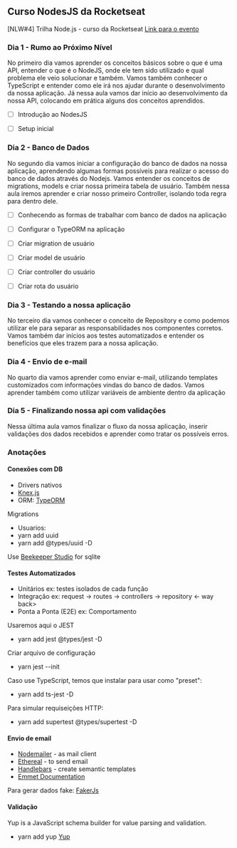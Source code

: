 ## Curso NodesJS da Rocketseat

[NLW#4] Trilha Node.js - curso da Rocketseat
[Link para o evento](https://nextlevelweek.com/episodios/node/1/edicao/4)


### Dia 1 - Rumo ao Próximo Nível

No primeiro dia vamos aprender os conceitos básicos sobre o que é uma API, entender o que é o NodeJS, onde ele tem sido utilizado e qual problema ele veio solucionar e também. Vamos também conhecer o TypeScript e entender como ele irá nos ajudar durante o desenvolvimento da nossa aplicação. Já nessa aula vamos dar início ao desenvolvimento da nossa API, colocando em prática alguns dos conceitos aprendidos.

- [ ]  Introdução ao NodesJS
- [ ]  Setup inicial


### Dia 2 - Banco de Dados

No segundo dia vamos iniciar a configuração do banco de dados na nossa aplicação, aprendendo algumas formas possíveis para realizar o acesso do banco de dados através do Nodejs. Vamos entender os conceitos de migrations, models e criar nossa primeira tabela de usuário. Também nessa aula iremos aprender e criar nosso primeiro Controller, isolando toda regra para dentro dele.

- [ ]  Conhecendo as formas de trabalhar com banco de dados na aplicação
- [ ]  Configurar o TypeORM na aplicação
- [ ]  Criar migration de usuário
- [ ]  Criar model de usuário
- [ ]  Criar controller do usuário
- [ ]  Criar rota do usuário


### Dia 3 - Testando a nossa aplicação

No terceiro dia vamos conhecer o conceito de Repository e como podemos utilizar ele para separar as responsabilidades nos componentes corretos. Vamos também dar inícios aos testes automatizados e entender os benefícios que eles trazem para a nossa aplicação.


### Dia 4 - Envio de e-mail

No quarto dia vamos aprender como enviar e-mail, utilizando templates customizados com informações vindas do banco de dados. Vamos aprender também como utilizar variáveis de ambiente dentro da aplicação


### Dia 5 - Finalizando nossa api com validações

Nessa última aula vamos finalizar o fluxo da nossa aplicação, inserir validações dos dados recebidos e aprender como tratar os possíveis erros.


### Anotações

#### Conexões com DB

- Drivers nativos
- [Knex.js](http://knexjs.org)
- ORM: [TypeORM](https://typeorm.io)

Migrations

- Usuarios: 
- yarn add uuid
- yarn add @types/uuid -D

Use [Beekeeper Studio](https://www.beekeeperstudio.io/) for sqlite

#### Testes Automatizados

- Unitários
    ex: testes isolados de cada função
- Integração
    ex: request -> routes -> controllers -> repository
    <- way back>
- Ponta a Ponta (E2E)
    ex: Comportamento

Usaremos aqui o JEST
- yarn add jest @types/jest -D

Criar arquivo de configuração
- yarn jest --init

Caso use TypeScript, temos que instalar para usar como "preset":
- yarn add ts-jest -D

Para simular requiseições HTTP:
- yarn add supertest @types/supertest -D

#### Envio de email

- [Nodemailer](https://nodemailer.com) - as mail client
- [Ethereal](https://ethereal.email) - to send email
- [Handlebars](https://handlebarsjs.com/) - create semantic templates
- [Emmet Documentation](https://docs.emmet.io/cheat-sheet/)

Para gerar dados fake: [FakerJs](http://marak.github.io/faker.js/)

#### Validação

Yup is a JavaScript schema builder for value parsing and validation.
- yarn add yup
[Yup](https://www.npmjs.com/package/yup?activeTab=readme)

